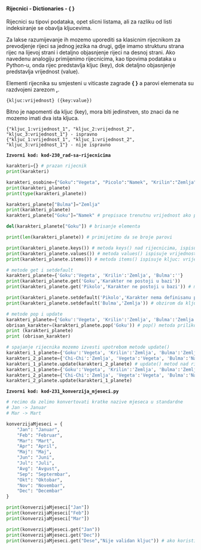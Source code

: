 
<div style="page-break-after: always;"></div>

#### Rijecnici - Dictionaries - { }

Rijecnici su tipovi podataka, opet slicni listama, ali za razliku od listi 
indeksiranje se obavlja kljucevima.

Za lakse razumijevanje ih mozemo uporediti sa klasicnim rijecnikom za 
prevodjenje rijeci sa jednog jezika na drugi, gdje imamo strukturu strana 
rijec na lijevoj strani i detaljno objasnjenje rijeci na desnoj strani.
Ako navedenu analogiju primijenimo rijecnicima, kao tipovima podataka u 
Python-u, onda rijec predstavlja kljuc (key), dok detaljno objasnjenje 
predstavlja vrijednost (value). 

Elementi rijecnika su smjesteni u viticaste zagrade **{ }** a parovi elemenata 
su razdvojeni zarezom **,**. 

```text
{kljuc:vrijednost} ({key:value})
```

Bitno je napomenti da kljuc (key), mora biti jedinstven, sto znaci da ne 
mozemo imati dva ista kljuca. 

```text
{"kljuc_1:vrijednost_1", "kljuc_2:vrijednost_2", "kljuc_3:vrijednost_1"} - ispravno
{"kljuc_1:vrijednost_1", "kljuc_1:vrijednost_2", "kljuc_3:vrijednost_1"} - nije ispravno 
```

**`Izvorni kod: kod-230_rad-sa-rijecnicima`**
```python
karakteri={} # prazan rijecnik
print(karakteri)

karakteri_osobine={"Goku":"Vegeta", "Picolo":"Namek", "Krilin":"Zemlja"}
print(karakteri_planete)
print(type(karakteri_planete))

karakteri_planete["Bulma"]="Zemlja"
print(karakteri_planete)
karakteri_planete["Goku"]="Namek" # prepisace trenutnu vrijednost ako postoji

del(karakteri_planete["Goku"]) # brisanje elementa

print(len(karakteri_planete)) # primijetimo da se broje parovi

print(karakteri_planete.keys()) # metoda keys() nad rijecnicima, ispisuje sve kljuceve (keys), nema argumente
print(karakteri_planete.values()) # metoda values() ispisuje vrijednosti elementa, nema argumente
print(karakteri_planete.items()) # metoda items() ispisuje kljuc: vrijednost elementa, nema argumente

# metode get i setdefault
karakteri_planete={'Goku':'Vegeta', 'Krilin':'Zemlja', 'Bulma':''}
print(karakteri_planete.get('Goku','Karakter ne postoji u bazi'))
print(karakteri_planete.get('Pikolo','Karakter ne postoji u bazi')) # metoda get() nad rijecnikom vrsi pretragu po zadatom kljucu, u slucaju da kljuc ne postoji vraca default-nu vrijednost, vrijednost koja je proslijedjena kao drugi parametar

print(karakteri_planete.setdefault('Pikolo','Karakter nema definisanu planetu')) # kljuc ce biti kreiran u slucaju da ne postoji, a vrijednost ce biti podesena na vrijdnost drugog proslijednjenog parametra
print(karakteri_planete.setdefault('Bulma','Zemlja')) # obzirom da kljuc postoji, nece doci do promjena

# metode pop i update
karakteri_planete={'Goku':'Vegeta', 'Krilin':'Zemlja', 'Bulma':'Zemlja'}
obrisan_karakter=(karakteri_planete.pop('Goku')) # pop() metoda prilikom brisanja key:value, zadrzava vrijednost (value)
print (karakteri_planete)
print (obrisan_karakter)

# spajanje rijecnika mozemo izvesti upotrebom metode update()
karakteri_1_planete={'Goku':'Vegeta', 'Krilin':'Zemlja', 'Bulma':'Zemlja'}
karakteri_2_planete={'Chi-Chi':'Zemlja', 'Vegeta':'Vegeta', 'Bulma':'Namek'}
karakteri_1_planete.update(karakteri_2_planete) # update() metod nad rijecnicima prosiruje prvi rijecnik vrijednostima iz drugog, u slucaju da imamo dva ista kljuca, kljuc iz prvog rijecnika bice zamijenjena kljucem iz drugog rijecnika
karakteri_1_planete={'Goku':'Vegeta', 'Krilin':'Zemlja', 'Bulma':'Zemlja'}
karakteri_2_planete={'Chi-Chi':'Zemlja', 'Vegeta':'Vegeta', 'Bulma':'Namek'}
karakteri_2_planete.update(karakteri_1_planete)
```

**`Izvorni kod: kod-231_konverzija_mjeseci.py`**
```python
# recimo da zelimo konvertovati kratke nazive mjeseca u standardne
# Jan -> Januar
# Mar -> Mart

konverzijaMjeseci = {
    "Jan": "Januar",
    "Feb": "Februar",
    "Mar": "Mart",
    "Apr": "April",
    "Maj": "Maj",
    "Jun": "Juni",
    "Jul": "Juli",
    "Avg": "Avgust",
    "Sep": "Septermbar",
    "Okt": "Oktobar",
    "Nov": "Novembar",
    "Dec": "Decembar"
}

print(konverzijaMjeseci["Jan"])
print(konverzijaMjeseci["Feb"])
print(konverzijaMjeseci["Mar"])

print(konverzijaMjeseci.get("Jan")) 
print(konverzijaMjeseci.get("Dec"))
print(konverzijaMjeseci.get("Dese","Nije validan kljuc")) # ako koristimo get necemo dobit gresku vec empty
```
